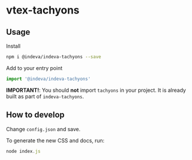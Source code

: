 # vtex-tachyons

## Usage

Install

```sh
npm i @indeva/indeva-tachyons --save
```

Add to your entry point

```js
import '@indeva/indeva-tachyons'
```

**IMPORTANT!**: You should **not** import `tachyons` in your project. It is already built as part of `indeva-tachyons`.

## How to develop

Change `config.json` and save.

To generate the new CSS and docs, run:

```js
node index.js
```
